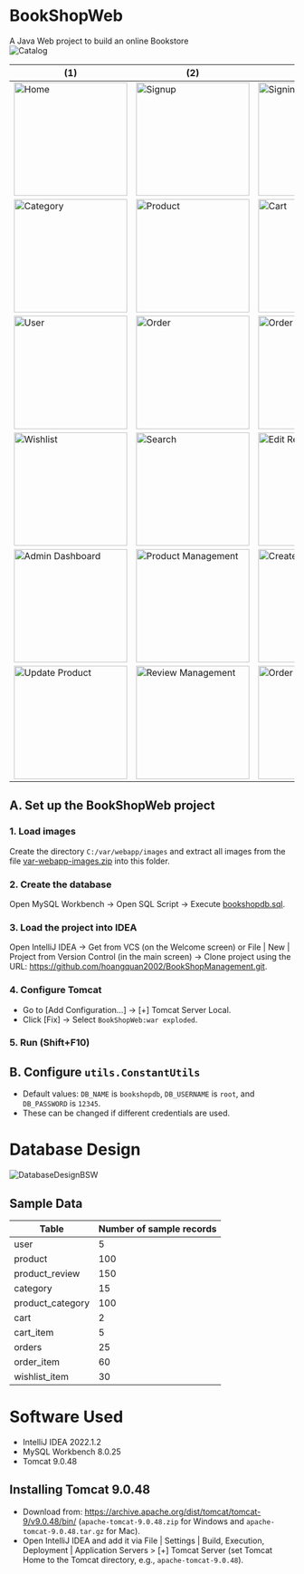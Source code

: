 # BookShopWeb

A Java Web project to build an online Bookstore  
![Catalog](https://user-images.githubusercontent.com/60851390/228592444-282493ee-7ebd-4115-b40f-af23ec7dfa08.png)

| (1)                                                                                          | (2)                                                                                          | (3)                                                                                          |
| -------------------------------------------------------------------------------------------- | -------------------------------------------------------------------------------------------- | -------------------------------------------------------------------------------------------- |
| <img src="https://user-images.githubusercontent.com/60851390/228592577-87976ca7-76c6-44c8-ab18-e664cce7493d.png" alt="Home" width="200" /> | <img src="https://user-images.githubusercontent.com/60851390/228592589-fa4302d4-a82e-4697-b22a-f84115885946.png" alt="Signup" width="200" /> | <img src="https://user-images.githubusercontent.com/60851390/228592594-fb3cec7c-7aac-47a4-8c4b-33a8792a2578.png" alt="Signin" width="200" /> |
| <img src="https://user-images.githubusercontent.com/60851390/228592602-8fe8fc00-89cb-4bc4-bb4b-b6c4e172dcfd.png" alt="Category" width="200" /> | <img src="https://user-images.githubusercontent.com/60851390/228592605-cf258cf4-3afe-4814-b649-2e5cfa3dc7f2.png" alt="Product" width="200" /> | <img src="https://user-images.githubusercontent.com/60851390/228592610-afc17126-f5da-45a2-b0b6-c4b89e39bf35.png" alt="Cart" width="200" /> |
| <img src="https://user-images.githubusercontent.com/60851390/228592611-c41f8048-48fc-45a4-82db-91e8f4dcc808.png" alt="User" width="200" /> | <img src="https://user-images.githubusercontent.com/60851390/228592615-1785a568-bc06-4556-a53b-3253dd782945.png" alt="Order" width="200" /> | <img src="https://user-images.githubusercontent.com/60851390/228592619-eb6d56ba-49ba-461a-9616-83926d3e794c.png" alt="Order Detail" width="200" /> |
| <img src="https://user-images.githubusercontent.com/60851390/228592622-47b20682-7314-4033-b35f-232630d2cf4b.png" alt="Wishlist" width="200" /> | <img src="https://user-images.githubusercontent.com/60851390/228592628-be226989-3b7d-4bca-9d8a-1cdfc60b6aca.png" alt="Search" width="200" /> | <img src="https://user-images.githubusercontent.com/60851390/228592633-fe3bc1c0-bfc8-4600-9cae-2038221bba9d.png" alt="Edit Review" width="200" /> |
| <img src="https://user-images.githubusercontent.com/60851390/228592634-df36905e-e377-442e-82f1-89eb5c921960.png" alt="Admin Dashboard" width="200" /> | <img src="https://user-images.githubusercontent.com/60851390/228592637-09d61699-6f0e-404b-b32b-e969ab864e78.png" alt="Product Management" width="200" /> | <img src="https://user-images.githubusercontent.com/60851390/228592639-3cc4767f-ce03-4521-a7de-9f993d4cbe2c.png" alt="Create Product" width="200" /> |
| <img src="https://user-images.githubusercontent.com/60851390/228592645-0ffedb14-78d6-47c2-9577-59a802159251.png" alt="Update Product" width="200" /> | <img src="https://user-images.githubusercontent.com/60851390/228592649-c7325684-cf12-406d-9fc7-b4980b668c7d.png" alt="Review Management" width="200" /> | <img src="https://user-images.githubusercontent.com/60851390/228592653-99341b4d-f200-4890-b556-a59bccefb789.png" alt="Order Management" width="200" /> |

## A. Set up the BookShopWeb project

### 1. Load images

Create the directory `C:/var/webapp/images` and extract all images from the file [var-webapp-images.zip](https://github.com/hoangquan2002/BookShopManagement/blob/main/init/var-webapp-images.zip) into this folder.

### 2. Create the database

Open MySQL Workbench → Open SQL Script → Execute [bookshopdb.sql](https://github.com/hoangquan2002/BookShopManagement/blob/main/init/bookshopdb.sql).

### 3. Load the project into IDEA

Open IntelliJ IDEA → Get from VCS (on the Welcome screen) or File | New | Project from Version Control (in the main screen) → Clone project using the URL: https://github.com/hoangquan2002/BookShopManagement.git.

### 4. Configure Tomcat

- Go to [Add Configuration...] → [+] Tomcat Server Local.  
- Click [Fix] → Select `BookShopWeb:war exploded`.

### 5. Run (Shift+F10)

## B. Configure `utils.ConstantUtils`

- Default values: `DB_NAME` is `bookshopdb`, `DB_USERNAME` is `root`, and `DB_PASSWORD` is `12345`.  
- These can be changed if different credentials are used.

# Database Design

![DatabaseDesignBSW](https://user-images.githubusercontent.com/60851390/184755435-bb97a62a-4cdd-408d-9a5a-526430f50c64.svg)

## Sample Data

| Table            | Number of sample records |
| ----------------- | ------------------------ |
| user             | 5                        |
| product          | 100                      |
| product_review   | 150                      |
| category         | 15                       |
| product_category | 100                      |
| cart             | 2                        |
| cart_item        | 5                        |
| orders           | 25                       |
| order_item       | 60                       |
| wishlist_item    | 30                       |

# Software Used

- IntelliJ IDEA 2022.1.2  
- MySQL Workbench 8.0.25  
- Tomcat 9.0.48  

## Installing Tomcat 9.0.48

- Download from: https://archive.apache.org/dist/tomcat/tomcat-9/v9.0.48/bin/ (`apache-tomcat-9.0.48.zip` for Windows and `apache-tomcat-9.0.48.tar.gz` for Mac).  
- Open IntelliJ IDEA and add it via File | Settings | Build, Execution, Deployment | Application Servers > [+] Tomcat Server (set Tomcat Home to the Tomcat directory, e.g., `apache-tomcat-9.0.48`).